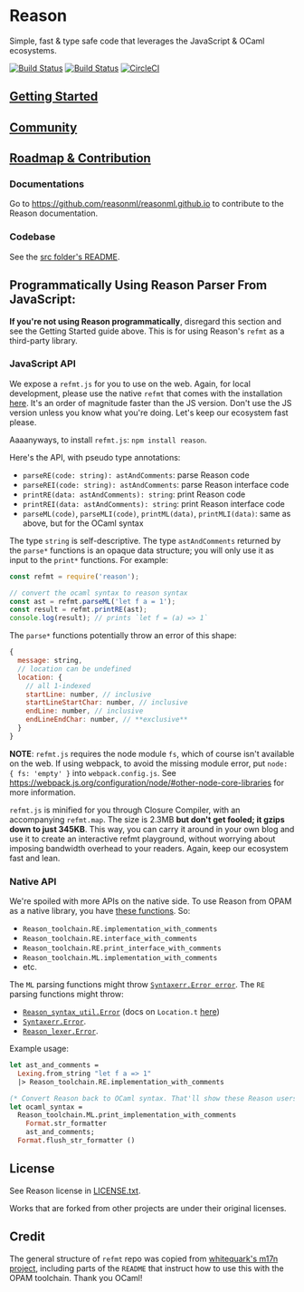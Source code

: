 # Reason

Simple, fast & type safe code that leverages the JavaScript & OCaml ecosystems.

[![Build Status](https://dev.azure.com/reasonml/reason/_apis/build/status/facebook.reason?branchName=master)](https://dev.azure.com/reasonml/reason/_build/latest?definitionId=2?branchName=master) [![Build Status](https://travis-ci.org/facebook/reason.svg?branch=master)](https://travis-ci.org/facebook/reason) [![CircleCI](https://circleci.com/gh/facebook/reason/tree/master.svg?style=svg)](https://circleci.com/gh/facebook/reason/tree/master)

## [Getting Started](https://reasonml.github.io/docs/en/installation)

## [Community](https://reasonml.github.io/docs/en/community.html)

## [Roadmap & Contribution](https://reasonml.github.io/docs/en/roadmap)

### Documentations

Go to https://github.com/reasonml/reasonml.github.io to contribute to the Reason documentation.

### Codebase

See the [src folder's README](https://github.com/facebook/reason/tree/master/src/README.md).

## Programmatically Using Reason Parser From JavaScript:

**If you're not using Reason programmatically**, disregard this section and see the Getting Started guide above. This is for using Reason's `refmt` as a third-party library.

### JavaScript API

We expose a `refmt.js` for you to use on the web. Again, for local development, please use the native `refmt` that comes with the installation [here](https://reasonml.github.io/docs/en/installation.html). It's an order of magnitude faster than the JS version. Don't use the JS version unless you know what you're doing. Let's keep our ecosystem fast please.

Aaaanyways, to install `refmt.js`: `npm install reason`.

Here's the API, with pseudo type annotations:

- `parseRE(code: string): astAndComments`: parse Reason code
- `parseREI(code: string): astAndComments`: parse Reason interface code
- `printRE(data: astAndComments): string`: print Reason code
- `printREI(data: astAndComments): string`: print Reason interface code
- `parseML(code)`, `parseMLI(code)`, `printML(data)`, `printMLI(data)`: same as above, but for the OCaml syntax

The type `string` is self-descriptive. The type `astAndComments` returned by the `parse*` functions is an opaque data structure; you will only use it as input to the `print*` functions. For example:

```js
const refmt = require('reason');

// convert the ocaml syntax to reason syntax
const ast = refmt.parseML('let f a = 1');
const result = refmt.printRE(ast);
console.log(result); // prints `let f = (a) => 1`
```

The `parse*` functions potentially throw an error of this shape:

```js
{
  message: string,
  // location can be undefined
  location: {
    // all 1-indexed
    startLine: number, // inclusive
    startLineStartChar: number, // inclusive
    endLine: number, // inclusive
    endLineEndChar: number, // **exclusive**
  }
}
```

**NOTE**: `refmt.js` requires the node module `fs`, which of course isn't available on the web. If using webpack, to avoid the missing module error, put `node: { fs: 'empty' }` into `webpack.config.js`. See https://webpack.js.org/configuration/node/#other-node-core-libraries for more information.

`refmt.js` is minified for you through Closure Compiler, with an accompanying `refmt.map`. The size is 2.3MB **but don't get fooled; it gzips down to just 345KB**. This way, you can carry it around in your own blog and use it to create an interactive refmt playground, without worrying about imposing bandwidth overhead to your readers. Again, keep our ecosystem fast and lean.

### Native API

We're spoiled with more APIs on the native side. To use Reason from OPAM as a native library, you have [these functions](https://github.com/facebook/reason/blob/5a253048e8077c4597a8935adbed7aa22bfff647/src/reason_toolchain.ml#L141-L157). So:

- `Reason_toolchain.RE.implementation_with_comments`
- `Reason_toolchain.RE.interface_with_comments`
- `Reason_toolchain.RE.print_interface_with_comments`
- `Reason_toolchain.ML.implementation_with_comments`
- etc.

The `ML` parsing functions might throw [`Syntaxerr.Error error`](https://caml.inria.fr/pub/docs/manual-ocaml/compilerlibref/Syntaxerr.html). The `RE` parsing functions might throw:

- [`Reason_syntax_util.Error`](https://github.com/facebook/reason/blob/6e99ea5aae3791359b1e356060691f7b5b596365/src/reason-parser/reason_syntax_util.ml#L456) (docs on `Location.t` [here](https://caml.inria.fr/pub/docs/manual-ocaml/libref/Location.html))
- [`Syntaxerr.Error`](https://caml.inria.fr/pub/docs/manual-ocaml/compilerlibref/Syntaxerr.html).
- [`Reason_lexer.Error`](https://github.com/facebook/reason/blob/6e99ea5aae3791359b1e356060691f7b5b596365/src/reason-parser/reason_lexer.mll#L84).

Example usage:

```ocaml
let ast_and_comments =
  Lexing.from_string "let f a => 1"
  |> Reason_toolchain.RE.implementation_with_comments

(* Convert Reason back to OCaml syntax. That'll show these Reason users! *)
let ocaml_syntax =
  Reason_toolchain.ML.print_implementation_with_comments
    Format.str_formatter
    ast_and_comments;
  Format.flush_str_formatter ()
```

## License

See Reason license in [LICENSE.txt](LICENSE.txt).

Works that are forked from other projects are under their original licenses.

## Credit

The general structure of `refmt` repo was copied from [whitequark's m17n project](https://github.com/whitequark/ocaml-m17n), including parts of the `README` that instruct how to use this with the OPAM toolchain. Thank you OCaml!
